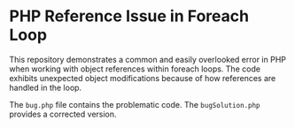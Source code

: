 # PHP Reference Issue in Foreach Loop
This repository demonstrates a common and easily overlooked error in PHP when working with object references within foreach loops.  The code exhibits unexpected object modifications because of how references are handled in the loop.

The `bug.php` file contains the problematic code. The `bugSolution.php` provides a corrected version.